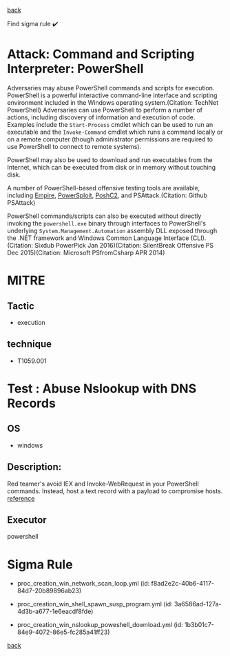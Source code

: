 
[back](../index.md)

Find sigma rule :heavy_check_mark: 

# Attack: Command and Scripting Interpreter: PowerShell 

Adversaries may abuse PowerShell commands and scripts for execution. PowerShell is a powerful interactive command-line interface and scripting environment included in the Windows operating system.(Citation: TechNet PowerShell) Adversaries can use PowerShell to perform a number of actions, including discovery of information and execution of code. Examples include the <code>Start-Process</code> cmdlet which can be used to run an executable and the <code>Invoke-Command</code> cmdlet which runs a command locally or on a remote computer (though administrator permissions are required to use PowerShell to connect to remote systems).

PowerShell may also be used to download and run executables from the Internet, which can be executed from disk or in memory without touching disk.

A number of PowerShell-based offensive testing tools are available, including [Empire](https://attack.mitre.org/software/S0363),  [PowerSploit](https://attack.mitre.org/software/S0194), [PoshC2](https://attack.mitre.org/software/S0378), and PSAttack.(Citation: Github PSAttack)

PowerShell commands/scripts can also be executed without directly invoking the <code>powershell.exe</code> binary through interfaces to PowerShell's underlying <code>System.Management.Automation</code> assembly DLL exposed through the .NET framework and Windows Common Language Interface (CLI).(Citation: Sixdub PowerPick Jan 2016)(Citation: SilentBreak Offensive PS Dec 2015)(Citation: Microsoft PSfromCsharp APR 2014)

# MITRE
## Tactic
  - execution


## technique
  - T1059.001


# Test : Abuse Nslookup with DNS Records
## OS
  - windows


## Description:
Red teamer's avoid IEX and Invoke-WebRequest in your PowerShell commands. Instead, host a text record with a payload to compromise hosts.
[reference](https://twitter.com/jstrosch/status/1237382986557001729)


## Executor
powershell

# Sigma Rule
 - proc_creation_win_network_scan_loop.yml (id: f8ad2e2c-40b6-4117-84d7-20b89896ab23)

 - proc_creation_win_shell_spawn_susp_program.yml (id: 3a6586ad-127a-4d3b-a677-1e6eacdf8fde)

 - proc_creation_win_nslookup_poweshell_download.yml (id: 1b3b01c7-84e9-4072-86e5-fc285a41ff23)



[back](../index.md)
